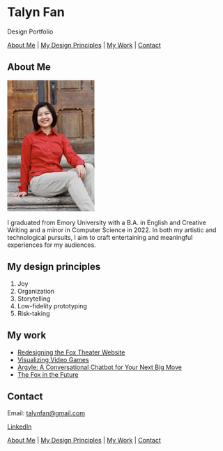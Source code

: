 # Talyn Fan
Design Portfolio

[About Me](#about-me) | [My Design Principles](#my-design-principles) | [My Work](#my-work) | [Contact](#contact)

## About Me
<img src="IMG_1838.jpg" alt="Portrait of Talyn Fan" width="200"/>

I graduated from Emory University with a B.A. in English and Creative Writing and a minor in Computer Science in 2022. In both my artistic and technological pursuits, I aim to craft entertaining and meaningful experiences for my audiences.

## My design principles
1.	Joy
2.	Organization
3.	Storytelling
4.	Low-fidelity prototyping
5.	Risk-taking

## My work

- [Redesigning the Fox Theater Website](https://medium.com/@talynfan/redesigning-the-fox-theatre-website-8ebb5d3e290d)
- [Visualizing Video Games](https://medium.com/@talynfan/visualizing-video-games-b97b8d7f8d62)
- [Argyle: A Conversational Chatbot for Your Next Big Move](https://medium.com/@talynfan/argyle-a-conversational-chatbot-for-your-next-big-move-8d6863f3fba9)
- [The Fox in the Future](https://medium.com/@talynfan/the-fox-in-the-future-edf1eb87bcba)


## Contact
Email: talynfan@gmail.com

[LinkedIn](https://www.linkedin.com/in/talyn-fan-987652203/)

[About Me](#about-me) | [My Design Principles](#my-design-principles) | [My Work](#my-work) | [Contact](#contact)
